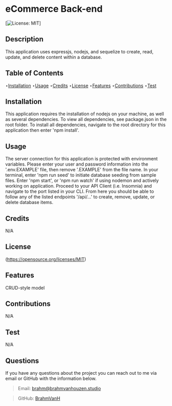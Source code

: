 # eCommerce Back-end

  [![License: MIT](https://img.shields.io/badge/License-MIT-yellow.svg)]

  
  ## Description 
  
  This application uses expressjs, nodejs, and sequelize to create,  read, update, and delete content within a database.
  
  ## Table of Contents

  ⋆[Installation](#Installation)
  ⋆[Usage](#Usage)
  ⋆[Credits](#Credits)
  ⋆[License](#License)
  ⋆[Features](#Features)
  ⋆[Contributions](#Contributions)
  ⋆[Test](#Contributions)

  ## Installation 

  This application requires the installation of nodejs on your machine, as well as several dependencies. To view all dependencies, see package.json in the root folder. To install all dependencies, navigate to the root directory for this application then enter 'npm install'.

  ## Usage

  The server connection for this application is protected with environment variables. Please enter your user and password information into the '.env.EXAMPLE' file, then remove '.EXAMPLE' from the file name. In your terminal, enter 'npm run seed' to initiate database seeding from sample files. Enter 'npm start', or 'npm run watch' if using nodemon and actively working on application. Proceed to your API Client (i.e. Insomnia) and navigate to the port listed in your CLI. From here you should be able to follow any of the listed endpoints '/api/...' to create, remove, update, or delete database items. 

  ## Credits 

  N/A

  ## License

  (https://opensource.org/licenses/MIT)
  

  ## Features

  CRUD-style model

  ## Contributions

  N/A

  ## Test

  N/A

  ## Questions

  If you have any questions about the project you can reach out to me via email or GitHub with the information below. 

  >Email: brahm@brahmvanhouzen.studio

  >GitHub: [BrahmVanH](https://github.com/BrahmVanH)

